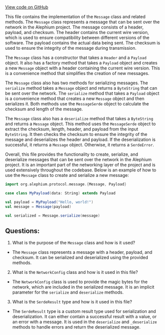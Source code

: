 [View code on GitHub](https://github.com/alephium/alephium/protocol/src/main/scala/org/alephium/protocol/message/Message.scala)

This file contains the implementation of the `Message` class and related methods. The `Message` class represents a message that can be sent over the network in the Alephium project. The message consists of a header, payload, and checksum. The header contains the current wire version, which is used to ensure compatibility between different versions of the software. The payload contains the actual data being sent. The checksum is used to ensure the integrity of the message during transmission.

The `Message` class has a constructor that takes a `Header` and a `Payload` object. It also has a factory method that takes a `Payload` object and creates a new `Message` object with a header containing the current wire version. This is a convenience method that simplifies the creation of new messages.

The `Message` class also has two methods for serializing messages. The `serialize` method takes a `Message` object and returns a `ByteString` that can be sent over the network. The `serialize` method that takes a `Payload` object is a convenience method that creates a new `Message` object and then serializes it. Both methods use the `MessageSerde` object to calculate the checksum and length of the message.

The `Message` class also has a `deserialize` method that takes a `ByteString` and returns a `Message` object. This method uses the `MessageSerde` object to extract the checksum, length, header, and payload from the input `ByteString`. It then checks the checksum to ensure the integrity of the message and deserializes the header and payload. If the deserialization is successful, it returns a `Message` object. Otherwise, it returns a `SerdeError`.

Overall, this file provides the functionality to create, serialize, and deserialize messages that can be sent over the network in the Alephium project. It is an important part of the networking layer of the project and is used extensively throughout the codebase. Below is an example of how to use the `Message` class to create and serialize a new message:

```scala
import org.alephium.protocol.message.{Message, Payload}

case class MyPayload(data: String) extends Payload

val payload = MyPayload("Hello, world!")
val message = Message(payload)

val serialized = Message.serialize(message)
```
## Questions: 
 1. What is the purpose of the `Message` class and how is it used?
- The `Message` class represents a message with a header, payload, and checksum. It can be serialized and deserialized using the provided methods.

2. What is the `NetworkConfig` class and how is it used in this file?
- The `NetworkConfig` class is used to provide the magic bytes for the network, which are included in the serialized message. It is an implicit parameter for the `serialize` and `deserialize` methods.

3. What is the `SerdeResult` type and how is it used in this file?
- The `SerdeResult` type is a custom result type used for serialization and deserialization. It can either contain a successful result with a value, or an error with a message. It is used in the `deserialize` and `_deserialize` methods to handle errors and return the deserialized message.